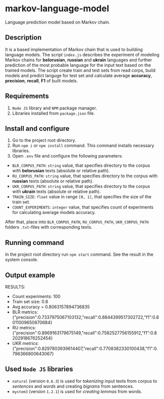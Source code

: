 # markov-language-model
Language prediction model based on Markov chain.

## Description
It is a based implementation of Markov chain that is used to building language models.
The script `index.js` describes the experiment of modeling Markov chains for __belorusian__, __russian__ and __ukrain__ languages
and further prediction of the most probable language for the input text based on the trained models.
The script create train and test sets from read corps, build models and predict languge for test set and calculate average __accuracy__, __precision__, __recall__, __F1__ of built models.

## Requirements
1. `Node JS` library and `NPM` package manager.
2. Libraries installed from `package.json` file.

## Install and configure
1. Go to the project root directory.
2. Run `npm i` or `npm install` command. This command installs necessary libraries.
3. Open `.env` file and configure the following parameters:
- `BLR_CORPUS_PATH`: `string` value, that specifies directory to the corpus with __belorusian__ texts (absolute or relative path).
- `RU_CORPUS_PATH`: `string` value, that specifies directory to the corpus with __russian__ texts (absolute or relative path).
- `UKR_CORPUS_PATH`: `string` value, that specifies directory to the corpus with __ukrain__ texts (absolute or relative path).
- `TRAIN_SIZE`: `float` value in range `[0, 1]`, that specifies the size of the train set.
- `COUNT_EXPERIMENTS`: `integer` value, that specifies count of experiments for calculating average models accuracy.

After that, place into `BLR_CORPUS_PATH`, `RU_CORPUS_PATH`, `UKR_CORPUS_PATH` folders `.txt`-files with corresponding texts.

## Running command
In the project root directory run `npm start` command.
See the result in the system console.

## Output example
 RESULTS:
 - Count experiments: 100
 - Train set size: 0.8
 - Avg accuracy = 0.8063157894736835
 - BLR metrics: {"precision":0.7337975067103132,"recall":0.8844399517302722,"f1":0.8011009650670684}
 - RU metrics: {"precision":0.8969163179675149,"recall":0.7582527756155912,"f1":0.8202918676252454}
 - UKR metrics: {"precision":0.8297803939614407,"recall":0.7708382330100438,"f1":0.796366800643067}


## Used `Node JS` libraries
- `natural` (version `0.6.3`) is used for _tokenizing_ input texts from corpus to _sentences_ and _words_ and creating _bigrams_ from sentences.
- `mystem3` (version `1.2.1`) is used for _creating lemmas_ from words.
